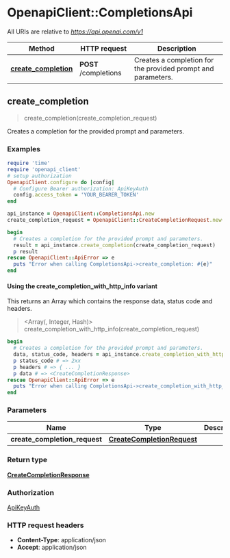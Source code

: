 # OpenapiClient::CompletionsApi

All URIs are relative to *https://api.openai.com/v1*

| Method | HTTP request | Description |
| ------ | ------------ | ----------- |
| [**create_completion**](CompletionsApi.md#create_completion) | **POST** /completions | Creates a completion for the provided prompt and parameters. |


## create_completion

> <CreateCompletionResponse> create_completion(create_completion_request)

Creates a completion for the provided prompt and parameters.

### Examples

```ruby
require 'time'
require 'openapi_client'
# setup authorization
OpenapiClient.configure do |config|
  # Configure Bearer authorization: ApiKeyAuth
  config.access_token = 'YOUR_BEARER_TOKEN'
end

api_instance = OpenapiClient::CompletionsApi.new
create_completion_request = OpenapiClient::CreateCompletionRequest.new({model: OpenapiClient::CreateCompletionRequestModel.new, prompt: nil}) # CreateCompletionRequest | 

begin
  # Creates a completion for the provided prompt and parameters.
  result = api_instance.create_completion(create_completion_request)
  p result
rescue OpenapiClient::ApiError => e
  puts "Error when calling CompletionsApi->create_completion: #{e}"
end
```

#### Using the create_completion_with_http_info variant

This returns an Array which contains the response data, status code and headers.

> <Array(<CreateCompletionResponse>, Integer, Hash)> create_completion_with_http_info(create_completion_request)

```ruby
begin
  # Creates a completion for the provided prompt and parameters.
  data, status_code, headers = api_instance.create_completion_with_http_info(create_completion_request)
  p status_code # => 2xx
  p headers # => { ... }
  p data # => <CreateCompletionResponse>
rescue OpenapiClient::ApiError => e
  puts "Error when calling CompletionsApi->create_completion_with_http_info: #{e}"
end
```

### Parameters

| Name | Type | Description | Notes |
| ---- | ---- | ----------- | ----- |
| **create_completion_request** | [**CreateCompletionRequest**](CreateCompletionRequest.md) |  |  |

### Return type

[**CreateCompletionResponse**](CreateCompletionResponse.md)

### Authorization

[ApiKeyAuth](../README.md#ApiKeyAuth)

### HTTP request headers

- **Content-Type**: application/json
- **Accept**: application/json

